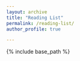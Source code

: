 ```yaml
---
layout: archive
title: "Reading List"
permalink: /reading-list/
author_profile: true

---
```


{% include base_path %}
